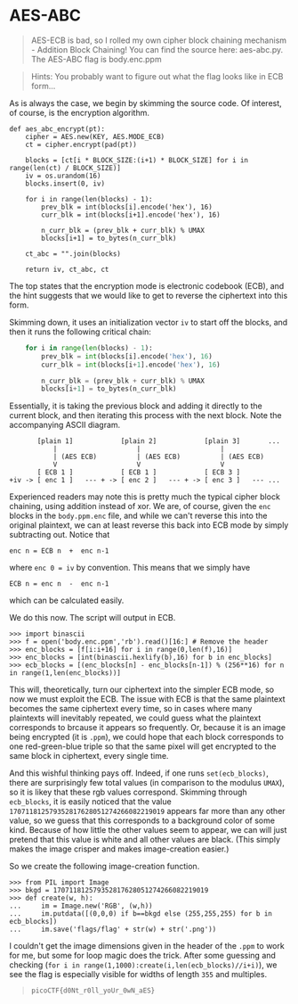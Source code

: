 # AES-ABC
> AES-ECB is bad, so I rolled my own cipher block chaining mechanism - Addition Block Chaining! You can find the source here: aes-abc.py. The AES-ABC flag is body.enc.ppm

> Hints:
> You probably want to figure out what the flag looks like in ECB form...

As is always the case, we begin by skimming the source code. Of interest, of course, is the encryption algorithm.
```python3
def aes_abc_encrypt(pt):
    cipher = AES.new(KEY, AES.MODE_ECB)
    ct = cipher.encrypt(pad(pt))

    blocks = [ct[i * BLOCK_SIZE:(i+1) * BLOCK_SIZE] for i in range(len(ct) / BLOCK_SIZE)]
    iv = os.urandom(16)
    blocks.insert(0, iv)
    
    for i in range(len(blocks) - 1):
        prev_blk = int(blocks[i].encode('hex'), 16)
        curr_blk = int(blocks[i+1].encode('hex'), 16)

        n_curr_blk = (prev_blk + curr_blk) % UMAX
        blocks[i+1] = to_bytes(n_curr_blk)

    ct_abc = "".join(blocks)
 
    return iv, ct_abc, ct
```
The top states that the encryption mode is electronic codebook (ECB), and the hint suggests that we would like to get to reverse the ciphertext into this form.

Skimming down, it uses an initialization vector ``iv`` to start off the blocks, and then it runs the following critical chain:
```python
    for i in range(len(blocks) - 1):
        prev_blk = int(blocks[i].encode('hex'), 16)
        curr_blk = int(blocks[i+1].encode('hex'), 16)

        n_curr_blk = (prev_blk + curr_blk) % UMAX
        blocks[i+1] = to_bytes(n_curr_blk)
```
Essentially, it is taking the previous block and adding it directly to the current block, and then iterating this process with the next block. Note the accompanying ASCII diagram.
```
       [plain 1]            [plain 2]            [plain 3]       ...
           |                    |                    |
           | (AES ECB)          | (AES ECB)          | (AES ECB)
           V                    V                    V
       [ ECB 1 ]            [ ECB 1 ]            [ ECB 3 ]
+iv -> [ enc 1 ]   --- + -> [ enc 2 ]   --- + -> [ enc 3 ]   --- ...
```
Experienced readers may note this is pretty much the typical cipher block chaining, using addition instead of xor. We are, of course, given the ``enc`` blocks in the ``body.ppm.enc`` file, and while we can't reverse this into the original plaintext, we can at least reverse this back into ECB mode by simply subtracting out. Notice that
```
enc n = ECB n  +  enc n-1
```
where ``enc 0 = iv`` by convention. This means that we simply have
```
ECB n = enc n  -  enc n-1
```
which can be calculated easily.

We do this now. The script will output in ECB.
```python3
>>> import binascii
>>> f = open('body.enc.ppm','rb').read()[16:] # Remove the header
>>> enc_blocks = [f[i:i+16] for i in range(0,len(f),16)]
>>> enc_blocks = [int(binascii.hexlify(b),16) for b in enc_blocks]
>>> ecb_blocks = [(enc_blocks[n] - enc_blocks[n-1]) % (256**16) for n in range(1,len(enc_blocks))]
```

This will, theoretically, turn our ciphertext into the simpler ECB mode, so now we must exploit the ECB. The issue with ECB is that the same plaintext becomes the same ciphertext every time, so in cases where many plaintexts will inevitably repeated, we could guess what the plaintext corresponds to brcause it appears so frequently. Or, because it is an image being encrypted (it is ``.ppm``), we could hope that each block corresponds to one red-green-blue triple so that the same pixel will get encrypted to the same block in ciphertext, every single time.

And this wishful thinking pays off. Indeed, if one runs ``set(ecb_blocks)``, there are surprisingly few total values (in comparison to the modulus ``UMAX``), so it is likey that these rgb values correspond. Skimming through ``ecb_blocks``, it is easily noticed that the value ``170711812579352817628051274266082219019`` appears far more than any other value, so we guess that this corresponds to a background color of some kind. Because of how little the other values seem to appear, we can will just pretend that this value is white and all other values are black. (This simply makes the image crisper and makes image-creation easier.)

So we create the following image-creation function.
```python3
>>> from PIL import Image
>>> bkgd = 170711812579352817628051274266082219019
>>> def create(w, h):
...     im = Image.new('RGB', (w,h))
...     im.putdata([(0,0,0) if b==bkgd else (255,255,255) for b in ecb_blocks])
...     im.save('flags/flag' + str(w) + str('.png'))
```
I couldn't get the image dimensions given in the header of the ``.ppm`` to work for me, but some for loop magic does the trick. After some guessing and checking (``for i in range(1,1000):create(i,len(ecb_blocks)//i+i)``), we see the flag is especially visible for widths of length ``355`` and multiples. 
> ``picoCTF{d0Nt_r0ll_yoUr_0wN_aES}``
